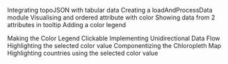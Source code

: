 Integrating topoJSON with tabular data
Creating a loadAndProcessData module
Visualising and ordered attribute with color
Showing data from 2 attributes in tooltip
Adding a color legend

Making the Color Legend Clickable
Implementing Unidirectional Data Flow
Highlighting the selected color value
Componentizing the Chloropleth Map
Highlighting countries using the selected color value
